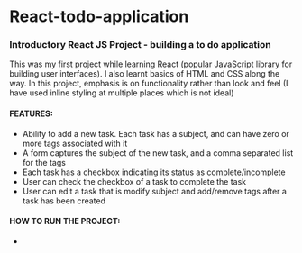 # React-todo-application
### Introductory React JS Project - building a to do application

This was my first project while learning React (popular JavaScript library for building user interfaces). I also learnt basics of HTML and CSS along the way. In this project, emphasis is on functionality rather than look and feel (I have used inline styling at multiple places which is not ideal)

#### FEATURES:
- Ability to add a new task. Each task has a subject, and can have zero or more tags associated with it
- A form captures the subject of the new task, and a comma separated list for the tags
- Each task has a checkbox indicating its status as complete/incomplete
- User can check the checkbox of a task to complete the task
- User can edit a task that is modify subject and add/remove tags after a task has been created

#### HOW TO RUN THE PROJECT:
- 

  

